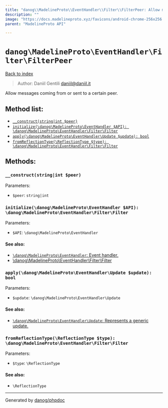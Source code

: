 ```yaml
---
title: "danog\\MadelineProto\\EventHandler\\Filter\\FilterPeer: Allow messages coming from or sent to a certain peer."
description: ""
image: "https://docs.madelineproto.xyz/favicons/android-chrome-256x256.png"
parent: "MadelineProto API"

---
```

# `danog\MadelineProto\EventHandler\Filter\FilterPeer`
[Back to index](../../../../index.html)

> Author: Daniil Gentili <daniil@daniil.it>  
  

Allow messages coming from or sent to a certain peer.  




## Method list:
* [`__construct(string|int $peer)`](#__construct)
* [`initialize(\danog\MadelineProto\EventHandler $API): \danog\MadelineProto\EventHandler\Filter\Filter`](#initialize)
* [`apply(\danog\MadelineProto\EventHandler\Update $update): bool`](#apply)
* [`fromReflectionType(\ReflectionType $type): \danog\MadelineProto\EventHandler\Filter\Filter`](#fromreflectiontype)

## Methods:
### `__construct(string|int $peer)`




Parameters:

* `$peer`: `string|int`   



### `initialize(\danog\MadelineProto\EventHandler $API): \danog\MadelineProto\EventHandler\Filter\Filter`




Parameters:

* `$API`: `\danog\MadelineProto\EventHandler`   


#### See also: 
* [`\danog\MadelineProto\EventHandler`: Event handler.](../../../../danog/MadelineProto/EventHandler.html)
* [\danog\MadelineProto\EventHandler\Filter\Filter](../../../../danog/MadelineProto/EventHandler/Filter/Filter.html)




### `apply(\danog\MadelineProto\EventHandler\Update $update): bool`




Parameters:

* `$update`: `\danog\MadelineProto\EventHandler\Update`   


#### See also: 
* [`\danog\MadelineProto\EventHandler\Update`: Represents a generic update.](../../../../danog/MadelineProto/EventHandler/Update.html)




### `fromReflectionType(\ReflectionType $type): \danog\MadelineProto\EventHandler\Filter\Filter`




Parameters:

* `$type`: `\ReflectionType`   


#### See also: 
* `\ReflectionType`




---
Generated by [danog/phpdoc](https://phpdoc.daniil.it)
